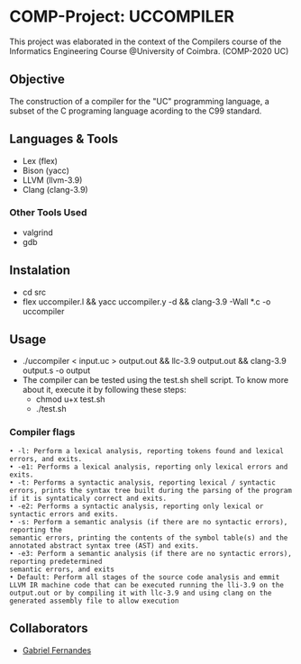 # COMP-Project: UCCOMPILER
This project was elaborated in the context of the Compilers course of the Informatics Engineering Course @University of Coimbra. (COMP-2020 UC)
## Objective
The construction of a compiler for the "UC" programming language, a subset of the C programing language acording to the C99 standard. 
## Languages & Tools
  - Lex (flex) 
  - Bison (yacc)
  - LLVM (llvm-3.9)
  - Clang (clang-3.9)
### Other Tools Used
  - valgrind
  - gdb
## Instalation 
 - cd src 
 - flex uccompiler.l && yacc uccompiler.y -d && clang-3.9 -Wall *.c -o uccompiler
## Usage
  - ./uccompiler < input.uc > output.out && llc-3.9 output.out && clang-3.9 output.s -o output
  - The compiler can be tested using the test.sh shell script. To know more about it, execute it by following these steps: 
    - chmod u+x test.sh 
    - ./test.sh 
### Compiler flags
    • -l: Perform a lexical analysis, reporting tokens found and lexical errors, and exits.
    • -e1: Performs a lexical analysis, reporting only lexical errors and exits.
    • -t: Performs a syntactic analysis, reporting lexical / syntactic errors, prints the syntax tree built during the parsing of the program if it is syntaticaly correct and exits.
    • -e2: Performs a syntactic analysis, reporting only lexical or syntactic errors and exits.
    • -s: Perform a semantic analysis (if there are no syntactic errors), reporting the
    semantic errors, printing the contents of the symbol table(s) and the annotated abstract syntax tree (AST) and exits.
    • -e3: Perform a semantic analysis (if there are no syntactic errors), reporting predetermined
    semantic errors, and exits
    • Default: Perform all stages of the source code analysis and emmit LLVM IR machine code that can be executed running the lli-3.9 on the output.out or by compiling it with llc-3.9 and using clang on the generated assembly file to allow execution

## Collaborators
  - [Gabriel Fernandes](https://github.com/gabrielmendesfernandes)
